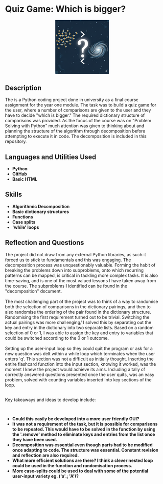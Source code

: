 <h1>Quiz Game: Which is bigger?</h1>

<p align="center">

<img src="https://github.com/grigricar/Quiz_game/blob/main/bigger_or_smaller_than.png" height="35%" width="35%"/>
<br/>
</p>

<h2>Description</h2>
The is a Python coding project done in university as a final course assignment for the year one module. The task was to build a quiz game for the user, where a number of comparisons are given to the user and they have to decide "which is bigger." The required dictionary structure of comparisons was provided. As the focus of the course was on "Problem Solving with Python" much attention was given to thinking about and planning the structure of the algorithm through decomposition before attempting to execute it in code. The decomposition is included in this repository.      
<br/>


<h2>Languages and Utilities Used</h2>

- <b>Python</b> 
- <b>GitHub </b>
- <b>Basic HTML </b>

<h2> Skills </h2>

- <b>Algorithmic Decomposition</b> 
- <b>Basic dictionary structures</b>
- <b>Functions</b>
- <b>Case splits</b>
- <b>'while' loops</b>

<h2> Reflection and Questions</h2>

The project did not draw from any external Python libraries, as such it forced us to stick to fundamentals and this was engaging. The decomposition process was unquestionably valuable. Forming the habit of breaking the problems down into subproblems, onto which recurring patterns can be mapped, is critical in tackling more complex tasks. It is also time-saving, and is one of the most valued lessons I have taken away from the course. The subproblems I identified can be found in the "decomposition" document.    
 </br>
The most challenging part of the project was to think of a way to randomise both the selection of comparisons in the dictionary pairings, and then to also randomise the ordering of the pair found in the dictionary structure. Randomising the first requirement turned out to be trivial. Switching the actual pairings was more challenging/ I solved this by separating out the key and entry in the dictionary into two separate lists. Based on a random selection of 0 or 1, I was able to assign the key and entry to variables that could be switched according to the 0 or 1 outcome. 
<br>
</br>
Setting up the user-input loop so they could quit the program or ask for a new question was delt within a while loop which terminates when the user enters 'q'. This section was not a difficult as initially thought. Inserting the entire flashcard function into the input section, knowing it worked, was the moment I knew the project would achieve its aims. Including a tally of correctly answered questions presented once the user quits, was an easy problem, solved with counting variables inserted into key sections of the loop. 

<br>Key takeaways and ideas to develop include:</br>

</br>

-  <b> Could this easily be developed into a more user friendly GUI? </b>
-  <b> It was not a requirement of the task, but it is possible for comparisons to be repeated. This would have to be solved in the function by using the '.remove' method to eliminate keys and entries from the list once they have been used.  </b>
-  <b> Decomposition was essential even though parts had to be modified once adapting to code. The structure was essential. Constant revision and reflection are also required. </b>
- <b> What more efficient solutions are there? I think a clever nested loop could be used in the function and randomisation process. </b>
- <b> More case-splits could be used to deal with some of the potential user-input variety eg. ('a'.; 'A')?
  

<!--
 ```diff
- text in red
+ text in green
! text in orange
# text in gray
@@ text in purple (and bold)@@
```
--!>
